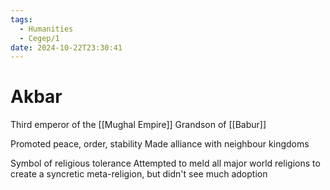 ```yaml
---
tags:
  - Humanities
  - Cegep/1
date: 2024-10-22T23:30:41
---
```


# Akbar

Third emperor of the [[Mughal Empire]]
Grandson of [[Babur]]

Promoted peace, order, stability
Made alliance with neighbour kingdoms

Symbol of religious tolerance
Attempted to meld all major world religions to create a syncretic meta-religion, but didn't see much adoption
